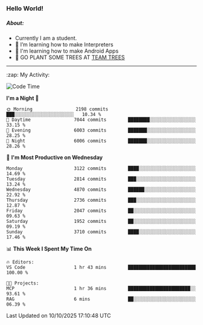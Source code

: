 ### Hello World!

##### About:
- Currently I am a student.
- 🌱 I’m learning how to make Interpreters
- 🌱 I'm learning how to make Android Apps
- 🌱 GO PLANT SOME TREES AT [TEAM TREES](https://teamtrees.org/)

---
  <summary>:zap: My Activity:</summary>
  
<!--START_SECTION:waka-->
![Code Time](http://img.shields.io/badge/Code%20Time-1%2C677%20hrs%2017%20mins-blue)

**I'm a Night 🦉** 

```text
🌞 Morning                2198 commits        ███░░░░░░░░░░░░░░░░░░░░░░   10.34 % 
🌆 Daytime                7044 commits        ████████░░░░░░░░░░░░░░░░░   33.15 % 
🌃 Evening                6003 commits        ███████░░░░░░░░░░░░░░░░░░   28.25 % 
🌙 Night                  6006 commits        ███████░░░░░░░░░░░░░░░░░░   28.26 % 
```
📅 **I'm Most Productive on Wednesday** 

```text
Monday                   3122 commits        ████░░░░░░░░░░░░░░░░░░░░░   14.69 % 
Tuesday                  2814 commits        ███░░░░░░░░░░░░░░░░░░░░░░   13.24 % 
Wednesday                4870 commits        ██████░░░░░░░░░░░░░░░░░░░   22.92 % 
Thursday                 2736 commits        ███░░░░░░░░░░░░░░░░░░░░░░   12.87 % 
Friday                   2047 commits        ██░░░░░░░░░░░░░░░░░░░░░░░   09.63 % 
Saturday                 1952 commits        ██░░░░░░░░░░░░░░░░░░░░░░░   09.19 % 
Sunday                   3710 commits        ████░░░░░░░░░░░░░░░░░░░░░   17.46 % 
```


📊 **This Week I Spent My Time On** 

```text
🔥 Editors: 
VS Code                  1 hr 43 mins        █████████████████████████   100.00 % 

🐱‍💻 Projects: 
MCP                      1 hr 36 mins        ███████████████████████░░   93.61 % 
RAG                      6 mins              ██░░░░░░░░░░░░░░░░░░░░░░░   06.39 % 
```


 Last Updated on 10/10/2025 17:10:48 UTC
<!--END_SECTION:waka-->
